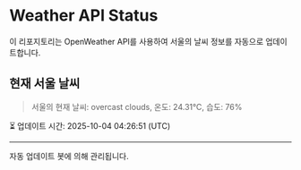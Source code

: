 
# Weather API Status

이 리포지토리는 OpenWeather API를 사용하여 서울의 날씨 정보를 자동으로 업데이트합니다.

## 현재 서울 날씨
> 서울의 현재 날씨: overcast clouds, 온도: 24.31°C, 습도: 76%

⏳ 업데이트 시간: 2025-10-04 04:26:51 (UTC)

---
자동 업데이트 봇에 의해 관리됩니다.
